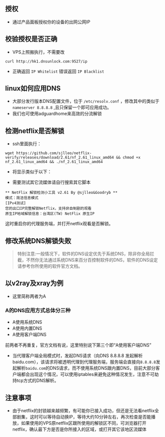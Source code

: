## 授权

- 通过产品面板授权你的设备的出网公网IP

## 校验授权是否正确

- VPS上照搬执行，不需要改

```
curl http://hk1.dnsunlock.com:9527/ip
```

- 正确返回 `IP Whitelist` 错误返回 `IP Blacklist`

## linux如何应用DNS

  - 大部分发行版本DNS配置文件，位于 `/etc/resolv.conf` ，修改其中的类似于 `nameserver 8.8.8.8` ,且只保留一个即可应用成功。
  - 我们也可使用adguardhome来高效的分流解锁

## 检测netflix是否解锁

  - ssh里面执行：

```
wget https://github.com/sjlleo/netflix-verify/releases/download/2.61/nf_2.61_linux_amd64 && chmod +x nf_2.61_linux_amd64 && ./nf_2.61_linux_amd64
```

  - 将显示类似于以下：

  * 需要测试其它流媒体请自行搜索其它脚本

```
** NetFlix 解锁检测小工具 v2.61 By @sjlleo&Goodryb **
模式：简洁信息模式
[IPv4测试]
您的出口IP完整解锁Netflix，支持非自制剧的观看
原生IP地域解锁信息：台湾区(TW) NetFlix 原生IP
```

这时重启你的代理服务端，并打开netflix观看是否解锁。

## 修改系统DNS解锁失败

> 特别注意:一般情况下，软件的DNS设定优先于系统DNS，除非你全局拦截，不然你无法通过系统DNS来百分百控制软件的DNS，软件的DNS设定请参考你所使用的软件官方文档。

## 以v2ray及xray为例

  - 这里简称两者为A

### A的DNS应用方式总体分三种

  - A使用系统DNS
  - A使用内置DNS
  - A使用客户端DNS

前两者不再重复，官方文档有说，这里特别说下第三个即“A使用客户端DNS”

  - 当代理客户端全局模式时，发起DNS请求（向DNS 8.8.8.8 发起解析baidu.com），该请求将被透明代理到代理服务端，服务端会直接向`8.8.8.8`发起解析`baidu.com`的DNS请求，而不使用系统DNS跟内置DNS，目前大部分客户端都会出现这个情况，可以使用iptables来避免这种情况发生，注意不可劫持tcp方式的DNS解析。

## 注意事项

- 由于netflix的封锁越来越频繁，有可能你已接入成功，但还是无法看netflix全部剧集，这时可以等待自动换IP，等待大约10分钟左右，再次检查是否能播放，如果使用的VPS原netflix区跟所使用的解锁区不同，可浏览器打开netflix，确认最下方是否是你所接入的区域，或打开其它该地区流媒体
